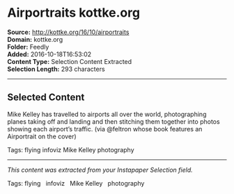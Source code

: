 # Airportraits kottke.org

**Source:** http://kottke.org/16/10/airportraits  
**Domain:** kottke.org  
**Folder:** Feedly  
**Added:** 2016-10-18T16:53:02  
**Content Type:** Selection Content Extracted  
**Selection Length:** 293 characters  


---

## Selected Content

Mike Kelley has travelled to airports all over the world, photographing planes taking off and landing and then stitching them together into photos showing each airport’s traffic. (via @feltron whose book features an Airportrait on the cover)

Tags: flying infoviz Mike Kelley photography

---

*This content was extracted from your Instapaper Selection field.*

Tags: flying   infoviz   Mike Kelley   photography
